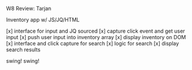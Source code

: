 W8 Review: Tarjan

Inventory app w/ JS/JQ/HTML

[x] interface for input and JQ sourced
[x] capture click event and get user input
[x] push user input into inventory array
[x] display inventory on DOM
[x] interface and click capture for search
[x] logic for search
[x] display search results

swing! swing!